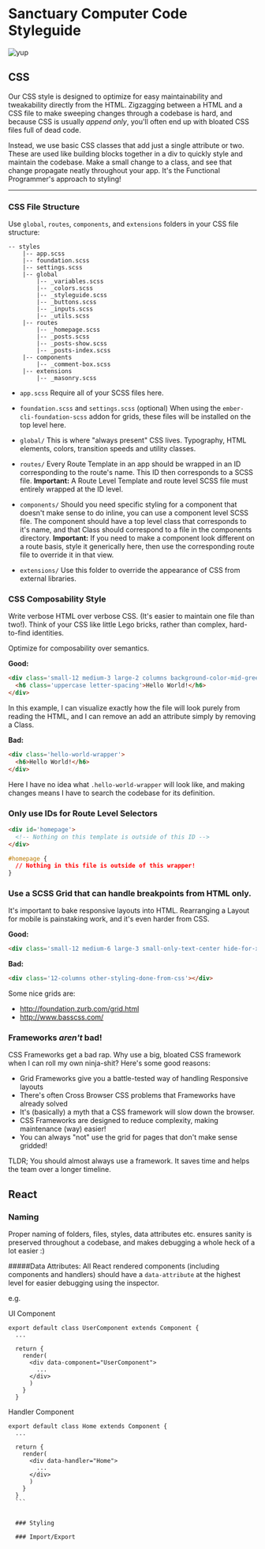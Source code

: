 # Sanctuary Computer Code Styleguide

![yup](http://i.giphy.com/xTiTntB8WSMsSDZIDm.gif)

## CSS

Our CSS style is designed to optimize for easy maintainability and
tweakability directly from the HTML.  Zigzagging between a HTML and
a CSS file to make sweeping changes through a codebase is hard, and
because CSS is usually *append only*, you'll often end up with bloated
CSS files full of dead code.

Instead, we use basic CSS classes that add just a single attribute or
two.  These are used like building blocks together in a div to quickly
style and maintain the codebase.  Make a small change to a class, and 
see that change propagate neatly throughout your app.  It's the Functional
Programmer's approach to styling!

---

### CSS File Structure

Use `global`, `routes`, `components`, and `extensions` folders in your
CSS file structure:

```
-- styles
    |-- app.scss
    |-- foundation.scss
    |-- settings.scss
    |-- global
        |-- _variables.scss
        |-- _colors.scss
        |-- _styleguide.scss
        |-- _buttons.scss
        |-- _inputs.scss
        |-- _utils.scss
    |-- routes
        |-- _homepage.scss
        |-- _posts.scss
        |-- _posts-show.scss
        |-- _posts-index.scss
    |-- components
        |-- _comment-box.scss
    |-- extensions
        |-- _masonry.scss
```

- `app.scss`
    Require all of your SCSS files here.

- `foundation.scss` and `settings.scss` (optional)
    When using the `ember-cli-foundation-scss` addon for grids, 
    these files will be installed on the top level here.

- `global/`
    This is where "always present" CSS lives.  Typography, HTML
    elements, colors, transition speeds and utility classes.

- `routes/`
    Every Route Template in an app should be wrapped in an ID
    corresponding to the route's name.  This ID then corresponds
    to a SCSS file.  **Important:** A Route Level Template and 
    route level SCSS file must entirely wrapped at the ID level.

- `components/`
    Should you need specific styling for a component that doesn't
    make sense to do inline, you can use a component level SCSS file.
    The component should have a top level class that corresponds to it's
    name, and that Class should correspond to a file in the
    components directory.  **Important:** If you need to make a 
    component look different on a route basis, style it generically here,
    then use the corresponding route file to override it in that view.

- `extensions/`
    Use this folder to override the appearance of CSS from external
    libraries.

### CSS Composability Style

Write verbose HTML over verbose CSS.  (It's easier to maintain one
file than two!).  Think of your CSS like little Lego bricks, rather
than complex, hard-to-find identities.

Optimize for composability over semantics.

**Good:**
```html
<div class='small-12 medium-3 large-2 columns background-color-mid-green padding-top text-center'>
  <h6 class='uppercase letter-spacing'>Hello World!</h6>
</div>
```

In this example, I can visualize exactly how the file will look purely from
reading the HTML, and I can remove an add an attribute simply by removing a
Class.

**Bad:**

```html
<div class='hello-world-wrapper'>
  <h6>Hello World!</h6>
</div>
```

Here I have no idea what `.hello-world-wrapper` will look like, and making
changes means I have to search the codebase for its definition.

### Only use IDs for Route Level Selectors

```html
<div id='homepage'>
  <!-- Nothing on this template is outside of this ID -->
</div>
```

```css
#homepage {
  // Nothing in this file is outside of this wrapper!
}
```

### Use a SCSS Grid that can handle breakpoints from HTML only.

It's important to bake responsive layouts into HTML.  Rearranging a
Layout for mobile is painstaking work, and it's even harder from CSS.

**Good:**
```html
<div class='small-12 medium-6 large-3 small-only-text-center hide-for-xlarge-up columns'></div>
```

**Bad:**
```html
<div class='12-columns other-styling-done-from-css'></div>
```

Some nice grids are:
- http://foundation.zurb.com/grid.html
- http://www.basscss.com/

### Frameworks *aren't* bad!

CSS Frameworks get a bad rap.  Why use a big, bloated CSS framework
when I can roll my own ninja-shit?  Here's some good reasons:

- Grid Frameworks give you a battle-tested way of handling Responsive layouts
- There's often Cross Browser CSS problems that Frameworks have already solved
- It's (basically) a myth that a CSS framework will slow down the browser.
- CSS Frameworks are designed to reduce complexity, making maintenance (way) easier!
- You can always "not" use the grid for pages that don't make sense gridded!

TLDR; You should almost always use a framework.  It saves time and helps
the team over a longer timeline.

## React

### Naming

Proper naming of folders, files, styles, data attributes etc. ensures
sanity is preserved throughout a codebase, and makes debugging a whole heck of a lot easier :)

#####Data Attributes:
All React rendered components (including components and handlers) should have a `data-attribute` at the highest level for easier debugging using the inspector.

e.g.

UI Component
```
export default class UserComponent extends Component {
  ...

  return {
    render(
      <div data-component="UserComponent">
        ...
      </div>
      )
    }
  }
  ```

  Handler Component
  ```
  export default class Home extends Component {
    ...

    return {
      render(
        <div data-handler="Home">
          ...
        </div>
        )
      }
    }
    ```


    ### Styling

    ### Import/Export


